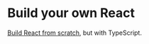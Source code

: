 # Build your own React

[Build React from scratch](https://pomb.us/build-your-own-react/), but with TypeScript.
